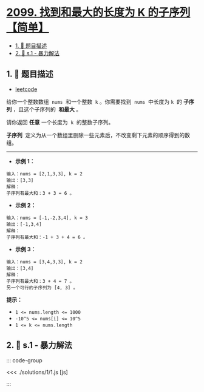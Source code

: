 # [2099. 找到和最大的长度为 K 的子序列【简单】](https://github.com/tnotesjs/TNotes.leetcode/tree/main/notes/2099.%20%E6%89%BE%E5%88%B0%E5%92%8C%E6%9C%80%E5%A4%A7%E7%9A%84%E9%95%BF%E5%BA%A6%E4%B8%BA%20K%20%E7%9A%84%E5%AD%90%E5%BA%8F%E5%88%97%E3%80%90%E7%AE%80%E5%8D%95%E3%80%91)

<!-- region:toc -->

- [1. 📝 题目描述](#1--题目描述)
- [2. 🎯 s.1 - 暴力解法](#2--s1---暴力解法)

<!-- endregion:toc -->

## 1. 📝 题目描述

- [leetcode](https://leetcode.cn/problems/find-subsequence-of-length-k-with-the-largest-sum)

给你一个整数数组  `nums`  和一个整数  `k` 。你需要找到  `nums`  中长度为 `k`  的 **子序列** ，且这个子序列的  **和最大** 。

请你返回 **任意** 一个长度为  `k`  的整数子序列。

**子序列**  定义为从一个数组里删除一些元素后，不改变剩下元素的顺序得到的数组。

---

- **示例 1：**

```
输入：nums = [2,1,3,3], k = 2
输出：[3,3]
解释：
子序列有最大和：3 + 3 = 6 。
```

- **示例 2：**

```
输入：nums = [-1,-2,3,4], k = 3
输出：[-1,3,4]
解释：
子序列有最大和：-1 + 3 + 4 = 6 。
```

- **示例 3：**

```
输入：nums = [3,4,3,3], k = 2
输出：[3,4]
解释：
子序列有最大和：3 + 4 = 7 。
另一个可行的子序列为 [4, 3] 。
```

**提示：**

- `1 <= nums.length <= 1000`
- `-10^5 <= nums[i] <= 10^5`
- `1 <= k <= nums.length`


## 2. 🎯 s.1 - 暴力解法

::: code-group

<<< ./solutions/1/1.js [js]

:::
